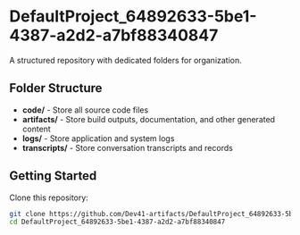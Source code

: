 # DefaultProject_64892633-5be1-4387-a2d2-a7bf88340847
A structured repository with dedicated folders for organization.

## Folder Structure

- **code/** - Store all source code files
- **artifacts/** - Store build outputs, documentation, and other generated content
- **logs/** - Store application and system logs
- **transcripts/** - Store conversation transcripts and records

## Getting Started

Clone this repository:
```bash
git clone https://github.com/Dev41-artifacts/DefaultProject_64892633-5be1-4387-a2d2-a7bf88340847
cd DefaultProject_64892633-5be1-4387-a2d2-a7bf88340847
```

